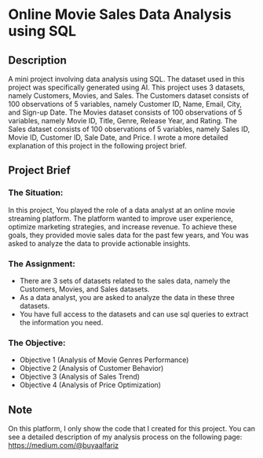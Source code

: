 # **Online Movie Sales Data Analysis using SQL**
## Description
A mini project involving data analysis using SQL. The dataset used in this project was specifically generated using AI. This project uses 3 datasets, namely Customers, Movies, and Sales. The Customers dataset consists of 100 observations of 5 variables, namely Customer ID, Name, Email, City, and Sign-up Date. The Movies dataset consists of 100 observations of 5 variables, namely Movie ID, Title, Genre, Release Year, and Rating. The Sales dataset consists of 100 observations of 5 variables, namely Sales ID, Movie ID, Customer ID, Sale Date, and Price. I wrote a more detailed explanation of this project in the following project brief.

## Project Brief
### The Situation:
In this project, You played the role of a data analyst at an online movie streaming platform. The platform wanted to improve user experience, optimize marketing strategies, and increase revenue. To achieve these goals, they provided movie sales data for the past few years, and You was asked to analyze the data to provide actionable insights.

### The Assignment:
- There are 3 sets of datasets related to the sales data, namely the Customers, Movies, and Sales datasets.
- As a data analyst, you are asked to analyze the data in these three datasets.
- You have full access to the datasets and can use sql queries to extract the information you need.

### The Objective:
- Objective 1 (Analysis of Movie Genres Performance)
- Objective 2 (Analysis of Customer Behavior)
- Objective 3 (Analysis of Sales Trend)
- Objective 4 (Analysis of Price Optimization)

## Note
On this platform, I only show the code that I created for this project. You can see a detailed description of my analysis process on the following page: https://medium.com/@buyaalfariz

